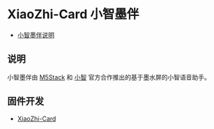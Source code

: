 # XiaoZhi-Card 小智墨伴

* [小智墨伴说明](https://docs.m5stack.com/zh_CN/core/Xiaozhi_Card_Kit)

## 说明 

小智墨伴由 [M5Stack](https://docs.m5stack.com/) 和 [小智](https://github.com/78/xiaozhi-esp32) 官方合作推出的基于墨水屏的小智语音助手。

## 固件开发

* [XiaoZhi-Card](./main/boards/xiaozhi-card/README.md)
